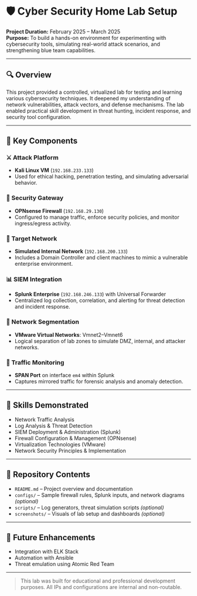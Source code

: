 # 🛡️ Cyber Security Home Lab Setup

**Project Duration:** February 2025 – March 2025  
**Purpose:** To build a hands-on environment for experimenting with cybersecurity tools, simulating real-world attack scenarios, and strengthening blue team capabilities.

---

## 🔍 Overview

This project provided a controlled, virtualized lab for testing and learning various cybersecurity techniques. It deepened my understanding of network vulnerabilities, attack vectors, and defense mechanisms. The lab enabled practical skill development in threat hunting, incident response, and security tool configuration.

---

## 🧩 Key Components

### ⚔️ Attack Platform
- **Kali Linux VM** (`192.168.233.133`)
- Used for ethical hacking, penetration testing, and simulating adversarial behavior.

### 🔐 Security Gateway
- **OPNsense Firewall** (`192.168.29.130`)
- Configured to manage traffic, enforce security policies, and monitor ingress/egress activity.

### 🎯 Target Network
- **Simulated Internal Network** (`192.168.200.133`)
- Includes a Domain Controller and client machines to mimic a vulnerable enterprise environment.

### 📊 SIEM Integration
- **Splunk Enterprise** (`192.168.246.133`) with Universal Forwarder
- Centralized log collection, correlation, and alerting for threat detection and incident response.

### 🧱 Network Segmentation
- **VMware Virtual Networks**: Vmnet2–Vmnet6
- Logical separation of lab zones to simulate DMZ, internal, and attacker networks.

### 📡 Traffic Monitoring
- **SPAN Port** on interface `em4` within Splunk
- Captures mirrored traffic for forensic analysis and anomaly detection.

---

## 🧠 Skills Demonstrated

- Network Traffic Analysis  
- Log Analysis & Threat Detection  
- SIEM Deployment & Administration (Splunk)  
- Firewall Configuration & Management (OPNsense)  
- Virtualization Technologies (VMware)  
- Network Security Principles & Implementation  

---

## 📁 Repository Contents

- `README.md` – Project overview and documentation  
- `configs/` – Sample firewall rules, Splunk inputs, and network diagrams *(optional)*  
- `scripts/` – Log generators, threat simulation scripts *(optional)*  
- `screenshots/` – Visuals of lab setup and dashboards *(optional)*  

---

## 🚀 Future Enhancements

- Integration with ELK Stack  
- Automation with Ansible  
- Threat emulation using Atomic Red Team  

---

> This lab was built for educational and professional development purposes. All IPs and configurations are internal and non-routable.

